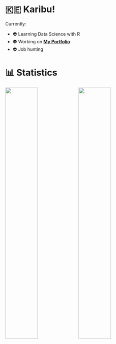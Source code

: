 # 🇰🇪 Karibu!

<!--
**lynnagidza/lynnagidza** is a ✨ _special_ ✨ repository because its `README.md` (this file) appears on your GitHub profile.

Here are some ideas to get you started:

- 🔭 I’m currently working on ...
- 🌱 I’m currently learning ...
- 👯 I’m looking to collaborate on ...
- 🤔 I’m looking for help with ...
- 💬 Ask me about ...
- 📫 How to reach me: ...
- 😄 Pronouns: ...
- ⚡ Fun fact: ...
-->

Currently:
- 👽 Learning Data Science with R
- 👽 Working on **[My Portfolio](https://lynnagidza.github.io/portfolio/index.html)**
- 👽 Job hunting

# 📊 Statistics
<img align="left" width="45%" src="https://github-readme-stats.vercel.app/api/top-langs/?username=lynnagidza&layout=compact&theme=graywhite" />
<img align="left" width="45%" src="https://github-readme-stats.vercel.app/api?username=lynnagidza&count_private=true&show_icons=true&theme=graywhite" />




